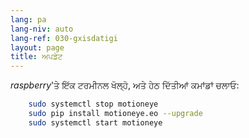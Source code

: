 ```yaml
---
lang: pa
lang-niv: auto
lang-ref: 030-gxisdatigi
layout: page
title: ਅਪਡੇਟ
---
```


 _raspberry_'ਤੇ ਇੱਕ ਟਰਮੀਨਲ ਖੋਲ੍ਹੋ, ਅਤੇ ਹੇਠ ਦਿੱਤੀਆਂ ਕਮਾਂਡਾਂ ਚਲਾਓ: 

```bash
    sudo systemctl stop motioneye
    sudo pip install motioneye.eo --upgrade
    sudo systemctl start motioneye
```
